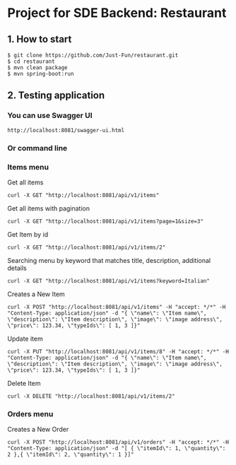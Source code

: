 # Project for SDE Backend: Restaurant


## 1. How to start
```
$ git clone https://github.com/Just-Fun/restaurant.git
$ cd restaurant
$ mvn clean package
$ mvn spring-boot:run
```

## 2. Testing application

### You can use Swagger UI
```
http://localhost:8081/swagger-ui.html
```

### Or command line

### Items menu

Get all items

```
curl -X GET "http://localhost:8081/api/v1/items"
```

Get all items with pagination
```
curl -X GET "http://localhost:8081/api/v1/items?page=1&size=3"
```

Get Item by id
```
curl -X GET "http://localhost:8081/api/v1/items/2"
```

Searching menu by keyword that matches title, description, additional details
```
curl -X GET "http://localhost:8081/api/v1/items?keyword=Italian"
```

Creates a New Item
```
curl -X POST "http://localhost:8081/api/v1/items" -H "accept: */*" -H "Content-Type: application/json" -d "{ \"name\": \"Item name\", \"description\": \"Item description\", \"image\": \"image address\", \"price\": 123.34, \"typeIds\": [ 1, 3 ]}"
```

Update item
```
curl -X PUT "http://localhost:8081/api/v1/items/8" -H "accept: */*" -H "Content-Type: application/json" -d "{ \"name\": \"Item name\", \"description\": \"Item description\", \"image\": \"image address\", \"price\": 123.34, \"typeIds\": [ 1, 3 ]}"
```

Delete Item
```
curl -X DELETE "http://localhost:8081/api/v1/items/2"
```


### Orders menu

Creates a New Order
```
curl -X POST "http://localhost:8081/api/v1/orders" -H "accept: */*" -H "Content-Type: application/json" -d "[ { \"itemId\": 1, \"quantity\": 2 },{ \"itemId\": 2, \"quantity\": 1 }]"
```
